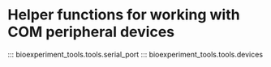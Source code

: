 # Helper functions for working with COM peripheral devices

::: bioexperiment_tools.tools.serial_port
::: bioexperiment_tools.tools.devices
